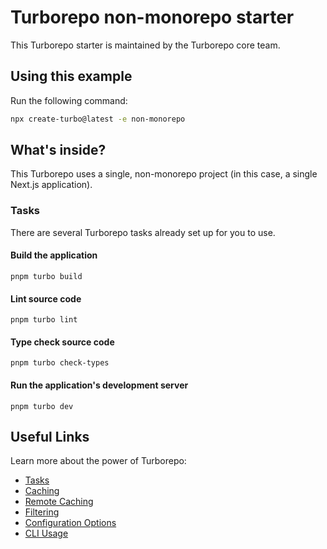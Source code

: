 # Turborepo non-monorepo starter

This Turborepo starter is maintained by the Turborepo core team.

## Using this example

Run the following command:

```sh
npx create-turbo@latest -e non-monorepo
```

## What's inside?

This Turborepo uses a single, non-monorepo project (in this case, a single Next.js application).

### Tasks

There are several Turborepo tasks already set up for you to use.

#### Build the application

```
pnpm turbo build
```

#### Lint source code

```
pnpm turbo lint
```

#### Type check source code

```
pnpm turbo check-types
```

#### Run the application's development server

```
pnpm turbo dev
```

## Useful Links

Learn more about the power of Turborepo:

- [Tasks](https://turbo.build/docs/core-concepts/monorepos/running-tasks)
- [Caching](https://turbo.build/docs/core-concepts/caching)
- [Remote Caching](https://turbo.build/docs/core-concepts/remote-caching)
- [Filtering](https://turbo.build/docs/core-concepts/monorepos/filtering)
- [Configuration Options](https://turbo.build/docs/reference/configuration)
- [CLI Usage](https://turbo.build/docs/reference/command-line-reference)

